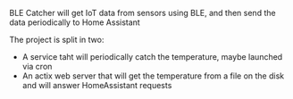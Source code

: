 BLE Catcher will get IoT data from sensors using BLE, and then send the data periodically to Home Assistant

The project is split in two:
- A service taht will periodically catch the temperature, maybe launched via cron
- An actix web server that will get the temperature from a file on the disk and will answer HomeAssistant requests